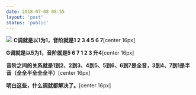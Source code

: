 ```yaml
---
date: 2018-07-08 08:55
layout: 'post'
status: 'public'
---
```

![](https://inz.oss-cn-beijing.aliyuncs.com/Images/Pixabay/music-sheet-5117328_1920.jpg)
**C调就是以1为1，音阶就是1 2 3 4 5 6 7**[center 16px]

**G调就是以5为1，音阶就是5 6 7 1 2 3 升4**[center 16px]

**音阶之间的关系就是1到2、2到3、4到5、5到6、6到7是全音，3到4、7到1是半音（全全半全全全半）**[center 16px]

**明白这些，什么调就都解决了。**[center 16px]



